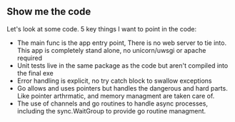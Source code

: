 ##  Show me the code

Let's look at some code. 5 key things I want to point in the code:

- The main func is the app entry point, There is no web server to tie into. This app is completely stand alone, no unicorn/uwsgi or apache required
- Unit tests live in the same package as the code but aren't compiled into the final exe
- Error handling is explicit, no try catch block to swallow exceptions
- Go allows and uses pointers but handles the dangerous and hard parts. Like pointer arthrmatic, and memory managment are taken care of.
- The use of channels and go routines to handle async processes, including the sync.WaitGroup to provide go routine managment.
